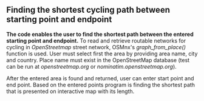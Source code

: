 ## Finding the shortest cycling path between starting point and endpoint

**The code enables the user to find the shortest path between the entered starting point and endpoint.**
To read and retrieve routable networks for cycling in _OpenStreetmap_ street network, OSMnx's _graph_from_place()_ function is used.
User must select first the area by providing area name, city and country. Place name must exist in the OpenStreetMap database 
(test can be run at _openstreetmap.org_ or _nominatim.openstreetmap.org_). 

After the entered area is found and returned, user can enter start point and end point. Based on the entered points program is finding the shortest path that is presented on interactive map with its length.
